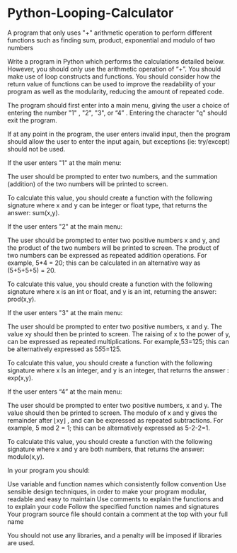 # Python-Looping-Calculator
A program that only uses "+" arithmetic operation to perform different functions such as finding sum, product, exponential and modulo of two numbers


Write a program in Python which performs the calculations detailed below. However, you should only use the arithmetic operation of “+”. You should make use of loop constructs and functions. You should consider how the return value of functions can be used to improve the readability of your program as well as the modularity, reducing the amount of repeated code.

The program should first enter into a main menu, giving the user a choice of entering the number "1" , "2", "3", or “4” . Entering the character "q" should exit the program.

If at any point in the program, the user enters invalid input, then the program should allow the user to enter the input again, but exceptions (ie: try/except) should not be used.

If the user enters "1" at the main menu:

The user should be prompted to enter two numbers, and the summation (addition) of the two numbers will be printed to screen.

To calculate this value, you should create a function with the following signature where x and y can be integer or float type, that returns the answer: sum(x,y).

If the user enters "2" at the main menu:

The user should be prompted to enter two positive numbers x and y, and the product of the two numbers will be printed to screen. The product of two numbers can be expressed as repeated addition operations. For example, 5*4 = 20; this can be calculated in an alternative way as (5+5+5+5) = 20.

To calculate this value, you should create a function with the following signature where x is an int or float, and y is an int, returning the answer: prod(x,y).

If the user enters "3" at the main menu:

The user should be prompted to enter two positive numbers, x and y. The value xy  should then be printed to screen. The raising of x to the power of y, can be expressed as repeated multiplications. For example,53=125; this can be alternatively expressed as 5*5*5=125.

To calculate this value, you should create a function with the following signature where x Is an integer, and y is an integer, that returns the answer : exp(x,y).

If the user enters “4” at the main menu:

The user should be prompted to enter two positive numbers, x and y. The value  should then be printed to screen. The modulo of x and y gives the remainder after ⌊xy⌋ ,  and can be expressed as repeated subtractions. For example, 5 mod 2 = 1; this can be alternatively expressed as 5-2-2=1.

To calculate this value, you should create a function with the following signature where x and y are both numbers, that returns the answer: modulo(x,y).

 

In your program you should:

Use variable and function names which consistently follow convention 
Use sensible design techniques, in order to make your program modular, readable and easy to maintain
Use comments to explain the functions and to explain your code
Follow the specified function names and signatures
Your program source file should contain a comment at the top with your full name 




You should not use any libraries, and a penalty will be imposed if libraries are used.

